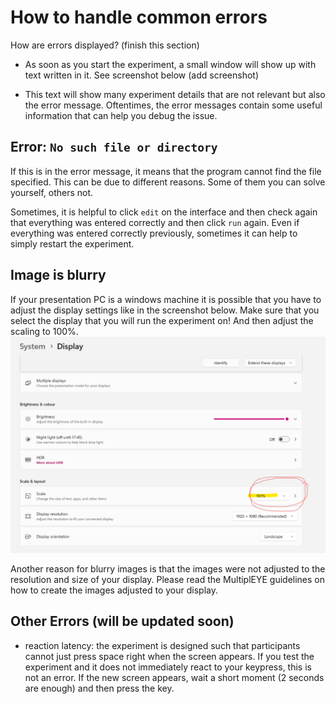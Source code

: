 # How to handle common errors

How are errors displayed? (finish this section)
- As soon as you start the experiment, a small window will show up with text written in it. See screenshot below (add screenshot)

- This text will show many experiment details that are not relevant but also the error message. Oftentimes, the error
messages contain some useful information that can help you debug the issue.



## Error: `No such file or directory`
If this is in the error message, it means that the program cannot find the file specified. This can be due to different reasons.
Some of them you can solve yourself, others not.

Sometimes, it is helpful to click `edit` on the interface and then check again that everything was entered correctly and then
click `run` again. Even if everything was entered correctly previously, sometimes it can help to simply restart the experiment.



## Image is blurry
If your presentation PC is a windows machine it is possible that you have to adjust the display settings like in the screenshot below.
Make sure that you select the display that you will run the experiment on! And then adjust the scaling to 100%. 
![image](images/Windows_display_setting.png)

Another reason for blurry images is that the images were not adjusted to the resolution and size of your display.
Please read the MultiplEYE guidelines on how to create the images adjusted to your display.


## Other Errors (will be updated soon)
- reaction latency: the experiment is designed such that participants cannot just press space right when the screen appears.
If you test the experiment and it does not immediately react to your keypress, this is not an error. If the new screen appears, wait a short moment
  (2 seconds are enough) and then press the key. 

